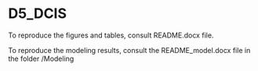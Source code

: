 # D5_DCIS

To reproduce the figures and tables, consult README.docx file.

To reproduce the modeling results, consult the README_model.docx file in the folder /Modeling
